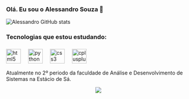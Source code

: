 ### Olá. Eu sou o Alessandro Souza 👋




![Alessandro GitHub stats](https://github-readme-stats.vercel.app/api?username=Alwsouzay&show_icons=true&theme=onedark)

### Tecnologias que estou estudando:
###

<div align="left">
  <img src="https://cdn.jsdelivr.net/gh/devicons/devicon/icons/html5/html5-original.svg" height="40" alt="html5 logo"  />
  <img width="12" />
  <img src="https://cdn.jsdelivr.net/gh/devicons/devicon/icons/python/python-original.svg" height="40" alt="python logo"  />
  <img width="12" />
  <img src="https://cdn.jsdelivr.net/gh/devicons/devicon/icons/css3/css3-original.svg" height="40" alt="css3 logo"  />
  <img width="12" />
  <img src="https://cdn.jsdelivr.net/gh/devicons/devicon/icons/cplusplus/cplusplus-original.svg" height="40" alt="cplusplus logo"  />
</div>


Atualmente no 2º periodo da faculdade de Análise e Desenvolvimento de Sistemas na Estácio de Sá.

<div align="center">
  <img src="https://profile-counter.glitch.me/alwsouzay/count.svg?"  />
</div>

###


